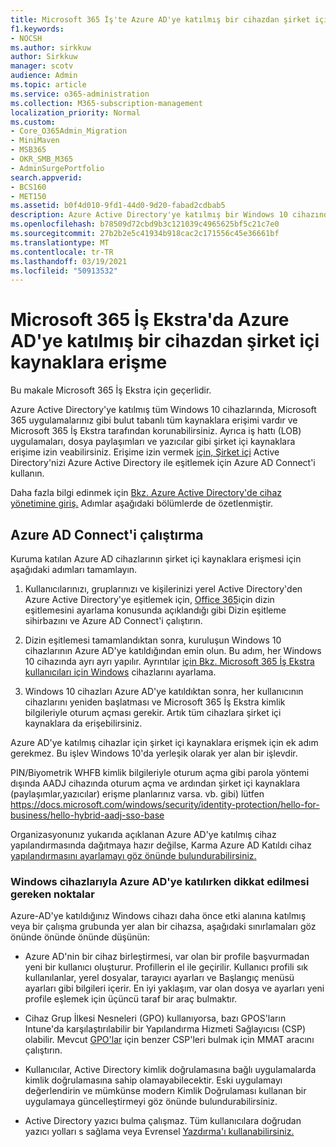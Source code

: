 ```yaml
---
title: Microsoft 365 İş'te Azure AD'ye katılmış bir cihazdan şirket içi kaynaklara erişme
f1.keywords:
- NOCSH
ms.author: sirkkuw
author: Sirkkuw
manager: scotv
audience: Admin
ms.topic: article
ms.service: o365-administration
ms.collection: M365-subscription-management
localization_priority: Normal
ms.custom:
- Core_O365Admin_Migration
- MiniMaven
- MSB365
- OKR_SMB_M365
- AdminSurgePortfolio
search.appverid:
- BCS160
- MET150
ms.assetid: b0f4d010-9fd1-44d0-9d20-fabad2cdbab5
description: Azure Active Directory'ye katılmış bir Windows 10 cihazından iş uygulamaları, dosya paylaşımları ve yazıcılar gibi şirket içi kaynaklara erişmeyi öğrenin.
ms.openlocfilehash: b78509d72cbd9b3c121039c4965625bf5c21c7e0
ms.sourcegitcommit: 27b2b2e5c41934b918cac2c171556c45e36661bf
ms.translationtype: MT
ms.contentlocale: tr-TR
ms.lasthandoff: 03/19/2021
ms.locfileid: "50913532"
---
```

# <a name="access-on-premises-resources-from-an-azure-ad-joined-device-in-microsoft-365-business-premium"></a>Microsoft 365 İş Ekstra'da Azure AD'ye katılmış bir cihazdan şirket içi kaynaklara erişme

Bu makale Microsoft 365 İş Ekstra için geçerlidir.

Azure Active Directory'ye katılmış tüm Windows 10 cihazlarında, Microsoft 365 uygulamalarınız gibi bulut tabanlı tüm kaynaklara erişimi vardır ve Microsoft 365 İş Ekstra tarafından korunabilirsiniz. Ayrıca iş hattı (LOB) uygulamaları, dosya paylaşımları ve yazıcılar gibi şirket içi kaynaklara erişime izin veabilirsiniz. Erişime izin vermek [için, Şirket içi](/azure/active-directory/connect/active-directory-aadconnect) Active Directory'nizi Azure Active Directory ile eşitlemek için Azure AD Connect'i kullanın. 

Daha fazla bilgi edinmek için [Bkz. Azure Active Directory'de cihaz yönetimine giriş.](/azure/active-directory/device-management-introduction)
Adımlar aşağıdaki bölümlerde de özetlenmiştir.
 
## <a name="run-azure-ad-connect"></a>Azure AD Connect'i çalıştırma

Kuruma katılan Azure AD cihazlarının şirket içi kaynaklara erişmesi için aşağıdaki adımları tamamlayın.
  
1. Kullanıcılarınızı, gruplarınızı ve kişilerinizi yerel Active Directory'den Azure Active Directory'ye eşitlemek için, [Office 365](../enterprise/set-up-directory-synchronization.md)için dizin eşitlemesini ayarlama konusunda açıklandığı gibi Dizin eşitleme sihirbazını ve Azure AD Connect'i çalıştırın.
    
2. Dizin eşitlemesi tamamlandıktan sonra, kuruluşun Windows 10 cihazlarının Azure AD'ye katıldığından emin olun. Bu adım, her Windows 10 cihazında ayrı ayrı yapılır. Ayrıntılar [için Bkz. Microsoft 365 İş Ekstra kullanıcıları için Windows](set-up-windows-devices.md) cihazlarını ayarlama. 
    
3. Windows 10 cihazları Azure AD'ye katıldıktan sonra, her kullanıcının cihazlarını yeniden başlatması ve Microsoft 365 İş Ekstra kimlik bilgileriyle oturum açması gerekir. Artık tüm cihazlara şirket içi kaynaklara da erişebilirsiniz.
    
Azure AD'ye katılmış cihazlar için şirket içi kaynaklara erişmek için ek adım gerekmez. Bu işlev Windows 10'da yerleşik olarak yer alan bir işlevdir. 

PIN/Biyometrik WHFB kimlik bilgileriyle oturum açma gibi parola yöntemi dışında AADJ cihazında oturum açma ve ardından şirket içi kaynaklara (paylaşımlar,yazıcılar) erişme planlarınız varsa. vb. gibi) lütfen https://docs.microsoft.com/windows/security/identity-protection/hello-for-business/hello-hybrid-aadj-sso-base
  
Organizasyonunız yukarıda açıklanan Azure AD'ye katılmış cihaz yapılandırmasında dağıtmaya hazır değilse, Karma Azure AD Katıldı cihaz [yapılandırmasını ayarlamayı göz önünde bulundurabilirsiniz.](manage-windows-devices.md)
  
### <a name="considerations-when-you-join-windows-devices-to-azure-ad"></a>Windows cihazlarıyla Azure AD'ye katılırken dikkat edilmesi gereken noktalar

Azure-AD'ye katıldığınız Windows cihazı daha önce etki alanına katılmış veya bir çalışma grubunda yer alan bir cihazsa, aşağıdaki sınırlamaları göz önünde önünde önünde düşünün:
  
- Azure AD'nin bir cihaz birleştirmesi, var olan bir profile başvurmadan yeni bir kullanıcı oluşturur. Profillerin el ile geçirilir. Kullanıcı profili sık kullanılanlar, yerel dosyalar, tarayıcı ayarları ve Başlangıç menüsü ayarları gibi bilgileri içerir. En iyi yaklaşım, var olan dosya ve ayarları yeni profile eşlemek için üçüncü taraf bir araç bulmaktır.

- Cihaz Grup İlkesi Nesneleri (GPO) kullanıyorsa, bazı GPOS'ların Intune'da karşılaştırılabilir bir Yapılandırma Hizmeti Sağlayıcısı [](/windows/configuration/provisioning-packages/how-it-pros-can-use-configuration-service-providers) (CSP) olabilir. Mevcut [GPO'lar](https://www.microsoft.com/download/details.aspx?id=45520) için benzer CSP'leri bulmak için MMAT aracını çalıştırın.

- Kullanıcılar, Active Directory kimlik doğrulamasına bağlı uygulamalarda kimlik doğrulamasına sahip olamayabilecektir. Eski uygulamayı değerlendirin ve mümkünse modern Kimlik Doğrulaması kullanan bir uygulamaya güncelleştirmeyi göz önünde bulundurabilirsiniz.

- Active Directory yazıcı bulma çalışmaz. Tüm kullanıcılara doğrudan yazıcı yolları s sağlama veya Evrensel [Yazdırma'ı kullanabilirsiniz.](/universal-print/)